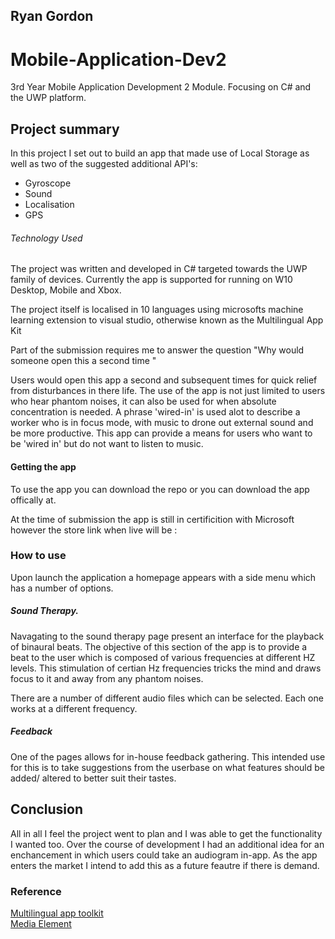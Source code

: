 
## Ryan Gordon
# Mobile-Application-Dev2





3rd Year Mobile Application Development 2 Module. 
Focusing on C# and the UWP platform.


## Project summary

In this project I set out to build an app that made use of Local Storage as well as two of the suggested additional API's:

+ Gyroscope
+ Sound
+ Localisation
+ GPS

###### Technology Used
The project was written and developed in C# targeted towards the UWP family of devices. Currently the app is supported for running on W10 Desktop, Mobile and Xbox.

The project itself is localised in 10 languages using microsofts machine learning extension to visual studio, otherwise known as the Multilingual App Kit 

Part of the submission requires me to answer the question "Why would someone open this a second time "

Users would open this app a second and subsequent times for quick relief from disturbances in there life. The use of the app is not just limited to users who hear phantom noises, it can also be used for when absolute concentration is needed. A phrase 'wired-in' is used alot to describe a worker who is in focus mode, with music to drone out external sound and be more productive. This app can provide a means for users who want to be 'wired in' but do not want to listen to music.
 
#### Getting the app
To use the app you can download the repo or you can download the app offically at.

At the time of submission the app is still in certificition with Microsoft however the store link when live will be : 

### How to use

Upon launch the application a homepage appears with a side menu which has a number of options.

##### Sound Therapy.
Navagating to the sound therapy page present an interface for the playback of binaural beats. The objective of this section of the app is to provide a beat to the user which is composed of various frequencies at different HZ levels. This stimulation of certian Hz frequencies tricks the mind and draws focus to it and away from any phantom noises. 

There are a number of different audio files which can be selected. Each one works at a different frequency. 

##### Feedback
One of the pages allows for in-house feedback gathering. This intended use for this is to take suggestions from the userbase on what features should be added/ altered to better suit their tastes.



## Conclusion

All in all I feel the project went to plan and I was able to get the functionality I wanted too. Over the course of development I had an additional idea for an enchancement in which users could take an audiogram in-app. As the app enters the market I intend to add this as a future feautre if there is demand. 


### Reference

[Multilingual app toolkit](https://developer.microsoft.com/en-us/windows/develop/multilingual-app-toolkit)  
[Media Element](https://msdn.microsoft.com/en-us/library/system.windows.controls.mediaelement(v=vs.110).aspx)  
